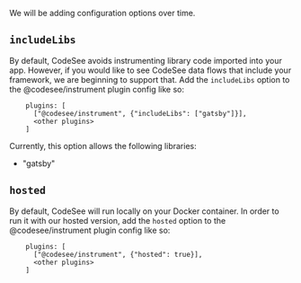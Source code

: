 We will be adding configuration options over time.

## **`includeLibs`**
By default, CodeSee avoids instrumenting library code imported into your app. However, if you would like to see CodeSee data flows that include your framework, we are beginning to support that. Add the `includeLibs` option to the @codesee/instrument plugin config like so:

```
    plugins: [
      ["@codesee/instrument", {"includeLibs": ["gatsby"]}],
      <other plugins>
    ]
```

Currently, this option allows the following libraries:
- "gatsby"

## **`hosted`**

By default, CodeSee will run locally on your Docker container. In order to run it with our hosted version, add the `hosted` option to the @codesee/instrument plugin config like so:

```
    plugins: [
      ["@codesee/instrument", {"hosted": true}],
      <other plugins>
    ]
```

&nbsp;  